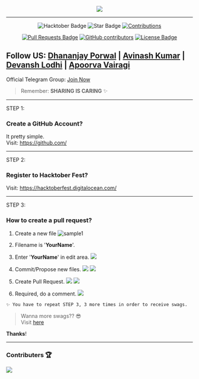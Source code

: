 <p align="center">
    <a href="https://hacktoberfest.digitalocean.com/">
       <img src="https://raw.githubusercontent.com/DhananjayPorwal/hacktoberfest2022/main/example/Desktop%20BG%204K%20Dark%20Mode.png">
    </a>
</p>

---
<div align="center">
  
<img src="https://img.shields.io/badge/hacktoberfest-2022-blueviolet" alt="Hacktober Badge"/>
 <img src="https://img.shields.io/static/v1?label=%F0%9F%8C%9F&message=If%20Useful&style=style=flat&color=BC4E99" alt="Star Badge"/>
 <a href="https://github.com/DhananjayPorwal" ><img src="https://img.shields.io/badge/Contributions-welcome-violet.svg?style=flat&logo=git" alt="Contributions" /></a>

<a href="https://github.com/DhananjayPorwal/hacktoberfest2021/pulls"><img src="https://img.shields.io/github/issues-pr/DhananjayPorwal/hacktoberfest2021" alt="Pull Requests Badge"/></a>
<a href="https://github.com/DhananjayPorwal/hacktoberfest2021/graphs/contributors"><img alt="GitHub contributors" src="https://img.shields.io/github/contributors/DhananjayPorwal/hacktoberfest2021?color=2b9348"></a>
<a href="https://github.com/DhananjayPorwal/hacktoberfest2021/blob/master/LICENSE"><img src="https://img.shields.io/github/license/DhananjayPorwal/hacktoberfest2021?color=2b9348" alt="License Badge"/></a>

</div>

Follow US:
[Dhananjay Porwal](https://github.com/DhananjayPorwal) |
[Avinash Kumar](https://github.com/avi0901) |
[Devansh Lodhi](https://github.com/Ghost1129) |
[Apoorva Vairagi](https://github.com/codesAliecc)
---

Official Telegram Group: [Join Now](https://t.me/virtualmeetinghacktoberfest) 

> Remember: **SHARING IS CARING** ✨

---
STEP 1:
### Create a GitHub Account?
It pretty simple.<br>
Visit: https://github.com/

---
STEP 2:
### Register to Hacktober Fest?
Visit: https://hacktoberfest.digitalocean.com/

---
STEP 3:
### How to create a pull request?

1. Create a new file 
![sample1](https://raw.githubusercontent.com/DhananjayPorwal/hacktoberfest2021/main/example/Screenshot%20from%202021-10-03%2018-23-02.png)

2. Filename is '**YourName**'.
3. Enter '**YourName**' in edit area.
![](https://raw.githubusercontent.com/DhananjayPorwal/hacktoberfest2021/main/example/Screenshot%20from%202021-10-03%2018-23-23.png)

4. Commit/Propose new files.
![](https://raw.githubusercontent.com/DhananjayPorwal/hacktoberfest2021/main/example/Screenshot%20from%202021-10-03%2018-23-28.png)
![](https://raw.githubusercontent.com/DhananjayPorwal/hacktoberfest2021/main/example/Screenshot%20from%202021-10-03%2018-39-45.png)

5. Create Pull Request.
![](https://raw.githubusercontent.com/DhananjayPorwal/hacktoberfest2021/main/example/Screenshot%20from%202021-10-03%2018-40-18.png)
![](https://raw.githubusercontent.com/DhananjayPorwal/hacktoberfest2021/main/example/Screenshot%20from%202021-10-03%2018-40-33.png)

6. Required, do a comment.
![](https://raw.githubusercontent.com/DhananjayPorwal/hacktoberfest2021/main/example/Screenshot%20from%202021-10-03%2018-41-45.png)

```markdown
✨ You have to repeat STEP 3, 3 more times in order to receive swags.
```

> Wanna more swags?? 😎 <br>
> Visit [here](https://hacktoberfestswaglist.com/)

**Thanks**!

---

### Contributers 🏆

![](https://contrib.rocks/image?repo=DhananjayPorwal/awesooome-Sites)

